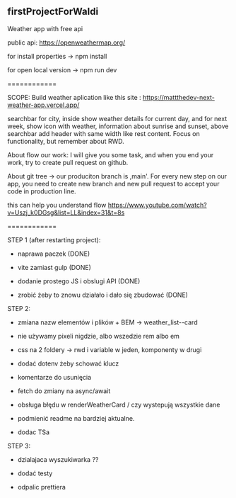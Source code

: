 ## firstProjectForWaldi

Weather app with free api

public api: https://openweathermap.org/

for install properties
-> npm install

for open local version
-> npm run dev

============

SCOPE:
Build weather aplication like this site : https://mattthedev-next-weather-app.vercel.app/

searchbar for city, inside show weather details for current day, and for next week, show icon with weather, information about sunrise and sunset, above searchbar add header with same width like rest content. Focus on functionality, but remember about RWD.

About flow our work:
I will give you some task, and when you end your work, try to create pull request on github.

About git tree -> our produciton branch is ,main'.
For every new step on our app, you need to create new branch and new pull request to accept your code in production line.

this can help you understand flow
https://www.youtube.com/watch?v=Uszj_k0DGsg&list=LL&index=31&t=8s

============

STEP 1 (after restarting project):

- naprawa paczek (DONE)

- vite zamiast gulp (DONE)

- dodanie prostego JS i obslugi API (DONE)

- zrobić żeby to znowu działało i dało się zbudować (DONE)

STEP 2:

- zmiana nazw elementów i plików + BEM -> weather_list--card

- nie używamy pixeli nigdzie, albo wszedzie rem albo em

- css na 2 foldery -> rwd i variable w jeden, komponenty w drugi

- dodać dotenv żeby schować klucz

- komentarze do usunięcia

- fetch do zmiany na async/await

- obsługa błędu w renderWeatherCard / czy wystepują wszystkie dane

- podmienić readme na bardziej aktualne.

- dodac TSa

STEP 3:

- dzialajaca wyszukiwarka ??

- dodać testy 

- odpalic prettiera